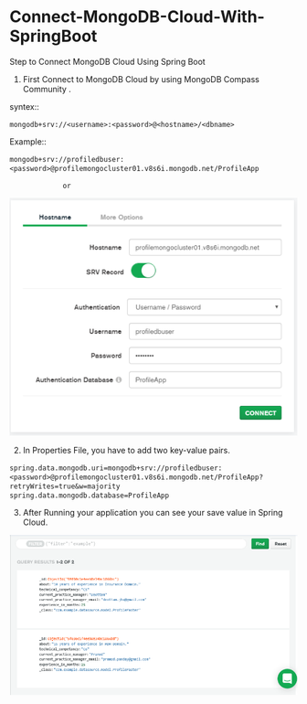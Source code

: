 # Connect-MongoDB-Cloud-With-SpringBoot

Step to Connect MongoDB Cloud Using Spring Boot

1. First Connect to MongoDB Cloud by using MongoDB Compass Community .

syntex::
```
mongodb+srv://<username>:<password>@<hostname>/<dbname>
```
Example::
```
mongodb+srv://profiledbuser:<password>@profilemongocluster01.v8s6i.mongodb.net/ProfileApp
```

                 or
   

![](images/ConnectionToMongoDBCloud.PNG)

2. In Properties File, you have to add two key-value pairs.

```
spring.data.mongodb.uri=mongodb+srv://profiledbuser:<password>@profilemongocluster01.v8s6i.mongodb.net/ProfileApp?retryWrites=true&w=majority
spring.data.mongodb.database=ProfileApp
```

3. After Running your application you can see your save value in Spring Cloud.

![](images/MongoClusterCollections.PNG)
